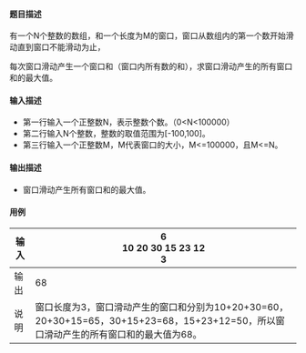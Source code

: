 #### 题目描述

有一个N个整数的数组，和一个长度为M的窗口，窗口从数组内的第一个数开始滑动直到窗口不能滑动为止，

每次窗口滑动产生一个窗口和（窗口内所有数的和），求窗口滑动产生的所有窗口和的最大值。

#### 输入描述

* 第一行输入一个正整数N，表示整数个数。（0<N<100000）
* 第二行输入N个整数，整数的取值范围为[-100,100]。
* 第三行输入一个正整数M，M代表窗口的大小，M<=100000，且M<=N。

#### 输出描述

* 窗口滑动产生所有窗口和的最大值。

#### 用例


| 输入 | 6<br/>10 20 30 15 23 12<br/>3                                                                                                         |
| ------ | --------------------------------------------------------------------------------------------------------------------------------------- |
| 输出 | 68                                                                                                                                    |
| 说明 | 窗口长度为3，窗口滑动产生的窗口和分别为10+20+30=60，20+30+15=65，30+15+23=68，15+23+12=50，所以窗口滑动产生的所有窗口和的最大值为68。 |
